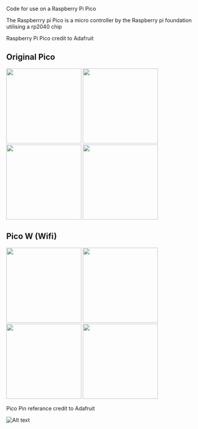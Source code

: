 Code for use on a Raspberry Pi Pico

The Raspberrry pi Pico is a micro controller by the Raspberry pi foundation utilising a rp2040 chip

Raspberry Pi Pico credit to Adafruit 

## Original Pico

<img src="https://cdn-shop.adafruit.com/970x728/4864-00.jpg" width="200"> <img src="https://cdn-shop.adafruit.com/970x728/4864-03.jpg" width="200"> <img src="https://cdn-shop.adafruit.com/970x728/4864-02.jpg" width="200"> <img src="https://cdn-shop.adafruit.com/970x728/4864-01.jpg" width="200">

## Pico W (Wifi)

<img src="https://cdn-shop.adafruit.com/970x728/5526-01.jpg" width="200"> <img src="https://cdn-shop.adafruit.com/970x728/5526-04.jpg" width="200"> <img src="https://cdn-shop.adafruit.com/970x728/5526-03.jpg" width="200"> <img src="https://cdn-shop.adafruit.com/970x728/5526-02.jpg" width="200">

Pico Pin referance credit to Adafruit 

![Alt text](https://cdn-shop.adafruit.com/970x728/4883-06.png?raw=true "Image")
